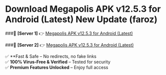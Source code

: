 # Download Megapolis APK v12.5.3 for Android (Latest) New Update (faroz)  



###🔹 **[Server 1]** 👉 [Megapolis APK v12.5.3 for Android (Latest)](https://apkcomod.com?title=Megapolis_APK_v12.5.3_for_Android_(Latest)) 

###🔹 **[Server 2]** 👉 [Megapolis APK v12.5.3 for Android (Latest)](https://apkcomod.com?title=Megapolis_APK_v12.5.3_for_Android_(Latest))  

✅ **Fast & Safe – No redirects, no fake links  
✅ **100% Virus-Free & Verified** – Tested for security  
✅ **Premium Features Unlocked** – Enjoy full access  


